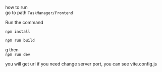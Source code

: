 how to run  
go to path ```TaskManager/Frontend```</br>


Run the command 


```npm install```

```npm run build```

g
then <br>
```npm run dev```


you will get url 
if you need change server port, you can see vite.config.js


